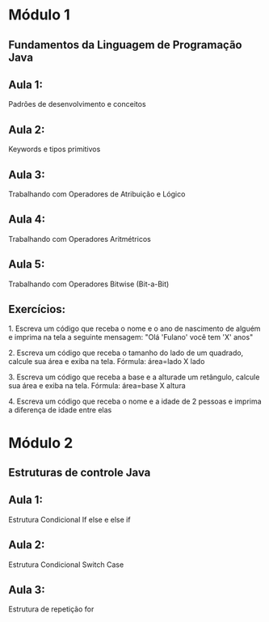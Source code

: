# Módulo 1

## Fundamentos da Linguagem de Programação Java

<h2>Aula 1:</h2>

<p>Padrões de desenvolvimento e conceitos</p>

<h2>Aula 2:</h2>

<p>Keywords e tipos primitivos</p>

<h2>Aula 3:</h2>

<p>Trabalhando com Operadores de Atribuição e Lógico</p>

<h2>Aula 4:</h2>

<p>Trabalhando com Operadores Aritmétricos</p>

<h2>Aula 5:</h2>

<p>Trabalhando com Operadores Bitwise (Bit-a-Bit)</p>

<h2>Exercícios: </h2>

<p>1. Escreva um código que receba o nome e o ano de nascimento de alguém e imprima na tela a seguinte mensagem: "Olá 'Fulano' você tem 'X' anos"</p>

<p>2. Escreva um código que receba o tamanho do lado de um quadrado, calcule sua área e exiba na tela. Fórmula: área=lado X lado</p>

<p>3. Escreva um código que receba a base e a alturade um retângulo, calcule sua área e exiba na tela. Fórmula: área=base X altura</p>

<p>4. Escreva um código que receba o nome e a idade de 2 pessoas e imprima a diferença de idade entre elas</p>

# Módulo 2

## Estruturas de controle Java

<h2>Aula 1:</h2>

<p>Estrutura Condicional If else e else if</p>

<h2>Aula 2:</h2>

<p>Estrutura Condicional Switch Case</p>

<h2>Aula 3:</h2>

<p>Estrutura de repetição for</p>
